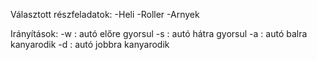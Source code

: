 Választott részfeladatok:
    -Heli
    -Roller
    -Arnyek

Irányítások:
    -w : autó előre gyorsul
    -s : autó hátra gyorsul
    -a : autó balra kanyarodik
    -d : autó jobbra kanyarodik